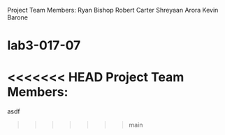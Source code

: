 Project Team Members: 
Ryan Bishop
Robert Carter
Shreyaan Arora
Kevin Barone
# lab3-017-07
<<<<<<< HEAD
Project Team Members:
=======
asdf
>>>>>>> main
